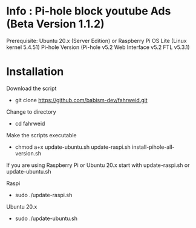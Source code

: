 # Info : Pi-hole block youtube Ads (Beta Version 1.1.2)
Prerequisite: Ubuntu 20.x (Server Edition) or Raspberry Pi OS Lite (Linux kernel 5.4.51)
Pi-hole Version (Pi-hole v5.2 Web Interface v5.2 FTL v5.3.1)

# Installation

Download the script

* git clone https://github.com/babism-dev/fahrweid.git

Change to directory

* cd fahrweid

Make the scripts executable

* chmod a+x update-ubuntu.sh update-raspi.sh install-pihole-all-version.sh

If you are using Raspberry Pi or Ubuntu 20.x start with update-raspi.sh or update-ubuntu.sh

Raspi
* sudo ./update-raspi.sh

Ubuntu 20.x
* sudo ./update-ubuntu.sh
